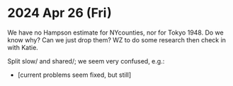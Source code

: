 
2024 Apr 26 (Fri)
=================

We have no Hampson estimate for NYcounties, nor for Tokyo 1948. Do we know why? Can we just drop them? WZ to do some research then check in with Katie.

Split slow/ and shared/; we seem very confused, e.g.:
* [current problems seem fixed, but still]
